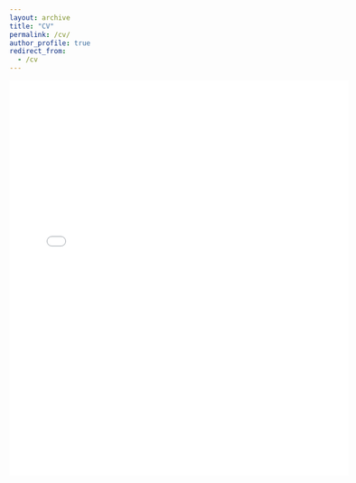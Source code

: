```yaml
---
layout: archive
title: "CV"
permalink: /cv/
author_profile: true
redirect_from:
  - /cv
---
```


<embed src="{{.BASE_PATH }}/files/CV_GG_260224.pdf" width="600" height="700" type='application/pdf'>


